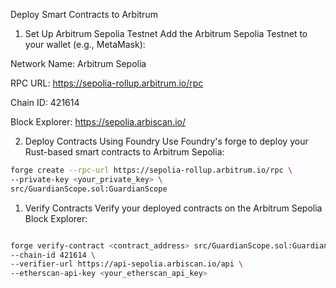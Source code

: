 Deploy Smart Contracts to Arbitrum
1. Set Up Arbitrum Sepolia Testnet
Add the Arbitrum Sepolia Testnet to your wallet (e.g., MetaMask):

Network Name: Arbitrum Sepolia

RPC URL: https://sepolia-rollup.arbitrum.io/rpc

Chain ID: 421614

Block Explorer: https://sepolia.arbiscan.io/

2. Deploy Contracts Using Foundry
Use Foundry's forge to deploy your Rust-based smart contracts to Arbitrum Sepolia:

```Bash
forge create --rpc-url https://sepolia-rollup.arbitrum.io/rpc \
--private-key <your_private_key> \
src/GuardianScope.sol:GuardianScope
```

1. Verify Contracts
Verify your deployed contracts on the Arbitrum Sepolia Block Explorer:

```bash

forge verify-contract <contract_address> src/GuardianScope.sol:GuardianScope \
--chain-id 421614 \
--verifier-url https://api-sepolia.arbiscan.io/api \
--etherscan-api-key <your_etherscan_api_key>

```